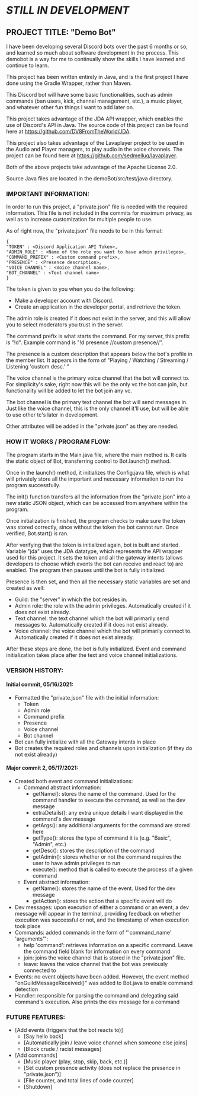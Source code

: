 # **_STILL IN DEVELOPMENT_**

## PROJECT TITLE: "Demo Bot"

I have been developing several Discord bots over the past 6 months or so, and learned so much about software development in the process. This demobot is a way for me to continually show the skills I have learned and continue to learn.
  
This project has been written entirely in Java, and is the first project I have done using the Gradle Wrapper, rather than Maven.

This Discord bot will have some basic functionalities, such as admin commands (ban users, kick, channel management, etc.), a music player, and whatever other fun things I want to add later on.
  
This project takes advantage of the JDA API wrapper, which enables the use of Discord's API in Java. The source code of this project can be found here at https://github.com/DV8FromTheWorld/JDA.
  
This project also takes advantage of the Lavaplayer project to be used in the Audio and Player managers, to play audio in the voice channels. The project can be found here at https://github.com/sedmelluq/lavaplayer.
  
Both of the above projects take advantage of the Apache License 2.0.

Source Java files are located in the demoBot/src/test/java directory.

### IMPORTANT INFORMATION:

In order to run this project, a "private.json" file is needed with the required information. This file is not included in the commits for maximum privacy, as well as to increase customization for multiple people to use.

As of right now, the "private.json" file needs to be in this format:

```
{
"TOKEN" : <Discord Application API Token>,
"ADMIN_ROLE" : <Name of the role you want to have admin privileges>,
"COMMAND_PREFIX" : <Custom command prefix>,
"PRESENCE" : <Presence description>,
"VOICE CHANNEL" : <Voice channel name>,
"BOT_CHANNEL" : <Text channel name>
}
```

The token is given to you when you do the following:
- Make a developer account with Discord.
- Create an application in the developer portal, and retrieve the token. 

The admin role is created if it does not exist in the server, and this will allow you to select moderators you trust in the server.

The command prefix is what starts the command. For my server, this prefix is "!d". Example command is "!d presence //custom presence//".
  
The presence is a custom description that appears below the bot's profile in the member list. It appears in the form of "Playing / Watching / Streaming / Listening 'custom desc.' "
  
The voice channel is the primary voice channel that the bot will connect to. For simplicity's sake, right now this will be the only vc the bot can join, but functionality will be added to let the bot join any vc.
  
The bot channel is the primary text channel the bot will send messages in. Just like the voice channel, this is the only channel it'll use, but will be able to use other tc's later in development.
  
Other attributes will be added in the "private.json" as they are needed.
    
### HOW IT WORKS / PROGRAM FLOW:

The program starts in the Main.java file, where the main method is. It calls the static object of Bot, transferring control to Bot.launch() method.

Once in the launch() method, it initializes the Config.java file, which is what will privately store all the important and necessary information to run the program successfully.

The init() function transfers all the information from the "private.json" into a new static JSON object, which can be accessed from anywhere within the program.

Once initialization is finished, the program checks to make sure the token was stored correctly, since without the token the bot cannot run. Once verified, Bot.start() is ran.
 
After verifying that the token is initialized again, bot is built and started. Variable "jda" uses the JDA datatype, which represents the API wrapper used for this project. It sets the token and all the gateway intents (allows developers to choose which events the bot can receive and react to) are enabled. The program then pauses until the bot is fully initialized.

Presence is then set, and then all the necessary static variables are set and created as well:
- Guild: the "server" in which the bot resides in.
- Admin role: the role with the admin privileges. Automatically created if it does not exist already.
- Text channel: the text channel which the bot will primarily send messages to. Automatically created if it does not exist already.
- Voice channel: the voice channel which the bot will primarily connect to. Automatically created if it does not exist already.

After these steps are done, the bot is fully initialized. Event and command initialization takes place after the text and voice channel initializations.

### VERSION HISTORY:

#### Initial commit, 05/16/2021:
- Formatted the "private.json" file with the initial information:
  - Token
  - Admin role
  - Command prefix
  - Presence
  - Voice channel
  - Bot channel
- Bot can fully initialize with all the Gateway intents in place
- Bot creates the required roles and channels upon initialization (if they do not exist already)

#### Major commit 2, 05/17/2021:
- Created both event and command initializations:
  - Command abstract information:
    - getName(): stores the name of the command. Used for the command handler to execute the command, as well as the dev message
    - extraDetails(): any extra unique details I want displayed in the command's dev message
    - getArgs(): any additional arguments for the command are stored here
    - getType(): stores the type of command it is (e.g. "Basic", "Admin", etc.)
    - getDesc(): stores the description of the command
    - getAdmin(): stores whether or not the command requires the user to have admin privileges to run
    - execute(): method that is called to execute the process of a given command
  - Event abstract information:
    - getName(): stores the name of the event. Used for the dev message
    - getAction(): stores the action that a specific event will do
- Dev messages: upon execution of either a command or an event, a dev message will appear in the terminal, providing feedback on whether execution was successful or not, and the timestamp of when execution took place
- Commands: added commands in the form of "'command_name' 'arguments'":
  - help 'command': retrieves information on a specific command. Leave the command field blank for information on every command
  - join: joins the voice channel that is stored in the "private.json" file.
  - leave: leaves the voice channel that the bot was previously connected to
- Events: no event objects have been added. However, the event method "onGuildMessageReceived()" was added to Bot.java to enable command detection
- Handler: responsible for parsing the command and delegating said command's execution. Also prints the dev message for a command

### FUTURE FEATURES:
- [Add events (triggers that the bot reacts to)]
	- [Say hello back]
	- [Automatically join / leave voice channel when someone else joins] 
	- [Block crude / racist messages]
- [Add commands]
	- [Music player (play, stop, skip, back, etc.)]
	- [Set custom presence activity (does not replace the presence in "private.json")]
	- [File counter, and total lines of code counter]
	- [Shutdown]
